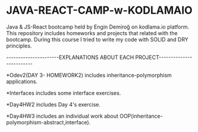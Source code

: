 # JAVA-REACT-CAMP-w-KODLAMAIO

Java & JS-React bootcamp held by Engin Demiroğ on kodlama.io platform.
This repository includes homeworks and projects that related with the bootcamp.
During this course I tried to write my code with SOLID and DRY principles.

 
 ----------------------EXPLANATIONS ABOUT EACH PROJECT-------------------------
 
 *Odev2(DAY 3- HOMEWORK2) includes inheritance-polymorphism applications.
 
 *Interfaces includes some interface exercises.
 
 *Day4HW2 includes Day 4's exercise.
 
 *Day4HW3 includes an individual work about OOP(inheritance-polymorphism-abstract,interface).
